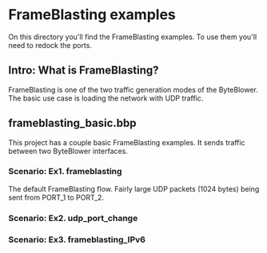 #  FrameBlasting examples

On this directory you'll find the FrameBlasting examples. To use them you'll need 
to redock the ports. 

## Intro: What is FrameBlasting?

FrameBlasting is one of the two traffic generation modes of the ByteBlower. The
basic use case is loading the network with UDP traffic.


## frameblasting_basic.bbp
This project has a couple basic FrameBlasting examples. It sends traffic
between two ByteBlower interfaces.

### Scenario: Ex1. frameblasting
The default FrameBlasting flow. Fairly large UDP packets (1024 bytes) being sent from PORT_1 to PORT_2.
### Scenario: Ex2. udp_port_change
### Scenario: Ex3. frameblasting_IPv6
